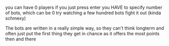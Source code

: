 you can have 0 players if you just press enter
you HAVE to specify number of bots, which can be 0
try watching a few hundred bots fight it out (kinda schmexy)

The bots are written in a really simple way, so they can't
think longterm and often just put the first thing they get in chance
as it offers the most points then and there
